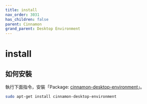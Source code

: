```yaml
---
title: install
nav_order: 3031
has_children: false
parent: Cinnamon
grand_parent: Desktop Environment
---
```



# install

## 如何安裝

執行下面指令，安裝「Package: [cinnamon-desktop-environment](https://packages.ubuntu.com/jammy/cinnamon-desktop-environment)」。

``` sh
sudo apt-get install cinnamon-desktop-environment
```
